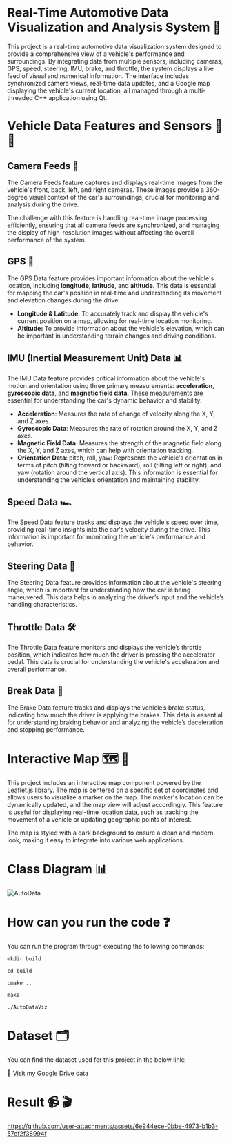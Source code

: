 # Real-Time Automotive Data Visualization and Analysis System 🚗

This project is a real-time automotive data visualization system designed to provide a comprehensive view of a vehicle's performance and surroundings.
By integrating data from multiple sensors, including cameras, GPS, speed, steering, IMU, brake, and throttle, the system displays a live feed of visual and
numerical information. The interface includes synchronized camera views, real-time data updates, and a Google map displaying the vehicle's current location, all
managed through a multi-threaded C++ application using Qt.

# Vehicle Data Features and Sensors 🚙 📡

## Camera Feeds 📸

The Camera Feeds feature captures and displays real-time images from the vehicle's front, back, left, and right cameras. These images provide a 360-degree visual
context of the car's surroundings, crucial for monitoring and analysis during the drive.

The challenge with this feature is handling real-time image processing efficiently, ensuring that all camera feeds are synchronized, and managing the display of
high-resolution images without affecting the overall performance of the system.


## GPS 📍

The GPS Data feature provides important information about the vehicle's location, including **longitude**, **latitude**, and **altitude**. This data is essential
for mapping the car's position in real-time and understanding its movement and elevation changes during the drive.

- **Longitude & Latitude**: To accurately track and display the vehicle's current position on a map, allowing for real-time location monitoring.
- **Altitude:** To provide information about the vehicle's elevation, which can be important in understanding terrain changes and driving conditions.


## IMU (Inertial Measurement Unit) Data 📊

The IMU Data feature provides critical information about the vehicle's motion and orientation using three primary measurements: **acceleration**, **gyroscopic
data**, and **magnetic field data**. These measurements are essential for understanding the car's dynamic behavior and stability.

- **Acceleration**: Measures the rate of change of velocity along the X, Y, and Z axes.
- **Gyroscopic Data**: Measures the rate of rotation around the X, Y, and Z axes.
- **Magnetic Field Data**: Measures the strength of the magnetic field along the X, Y, and Z axes, which can help with orientation tracking.
- **Orientation Data**: pitch, roll, yaw: Represents the vehicle's orientation in terms of pitch (tilting forward or backward), roll (tilting left or right), and
  yaw (rotation around the vertical axis). This information is essential for understanding the vehicle’s orientation and maintaining stability.


## Speed Data 🏎️

The Speed Data feature tracks and displays the vehicle's speed over time, providing real-time insights into the car's velocity during the drive. This information
is important for monitoring the vehicle's performance and behavior.


## Steering Data 🎡

The Steering Data feature provides information about the vehicle's steering angle, which is important for understanding how the car is being maneuvered. This data
helps in analyzing the driver’s input and the vehicle’s handling characteristics.


## Throttle Data 🛠️

The Throttle Data feature monitors and displays the vehicle’s throttle position, which indicates how much the driver is pressing the accelerator pedal. This data
is crucial for understanding the vehicle's acceleration and overall performance.


## Break Data 🛑

The Brake Data feature tracks and displays the vehicle’s brake status, indicating how much the driver is applying the brakes. This data is essential for
understanding braking behavior and analyzing the vehicle’s deceleration and stopping performance.

# Interactive Map 🗺️ 📍

This project includes an interactive map component powered by the Leaflet.js library. The map is centered on a specific set of coordinates and allows users to
visualize a marker on the map. The marker's location can be dynamically updated, and the map view will adjust accordingly. This feature is useful for displaying
real-time location data, such as tracking the movement of a vehicle or updating geographic points of interest.

The map is styled with a dark background to ensure a clean and modern look, making it easy to integrate into various web applications.


# Class Diagram 📊


![AutoData](https://github.com/user-attachments/assets/c7623b9a-2088-4fa0-8545-08e6f3e70892)




# How can you run the code ❓
You can run the program through executing the following commands:

    mkdir build

    cd build

    cmake ..

    make

    ./AutoDataViz



# Dataset 🗂️

You can find the dataset used for this project in the below link:

[🔗 Visit my Google Drive data](https://drive.google.com/drive/folders/1ASUm3Ablh10S2kQjuXNCaPvKQFpQwKm_?usp=drive_link)



# Result 📹 🎬


https://github.com/user-attachments/assets/6e944ece-0bbe-4973-b1b3-57ef2f38994f




